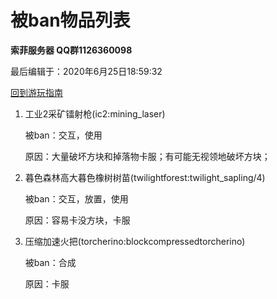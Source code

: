 # 被ban物品列表

**索菲服务器 QQ群1126360098**

最后编辑于：2020年6月25日18:59:32

[回到游玩指南](./guide.html)

1. 工业2采矿镭射枪(ic2:mining_laser)

    被ban：交互，使用

    原因：大量破坏方块和掉落物卡服；有可能无视领地破坏方块；

2. 暮色森林高大暮色橡树树苗(twilightforest:twilight_sapling/4)

    被ban：交互，放置，使用

    原因：容易卡没方块，卡服

3. 压缩加速火把(torcherino:blockcompressedtorcherino)

    被ban：合成

    原因：卡服